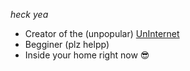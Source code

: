 *heck yea*

- Creator of the (unpopular) [UnInternet](https://uninternet.github.io/)
- Begginer (plz helpp)
- Inside your home right now 😎
